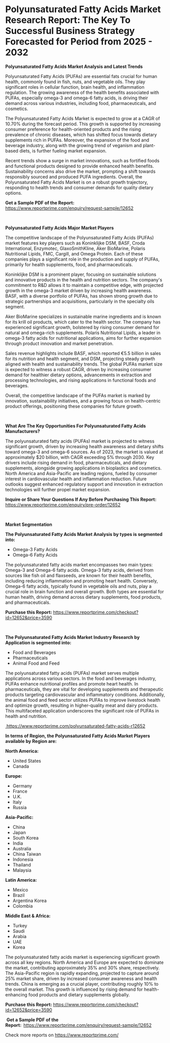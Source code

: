 <p><h1>Polyunsaturated Fatty Acids Market Research Report: The Key To Successful Business Strategy Forecasted for Period from 2025 - 2032</h1></p><p><strong>Polyunsaturated Fatty Acids Market Analysis and Latest Trends</strong></p>
<p><p>Polyunsaturated Fatty Acids (PUFAs) are essential fats crucial for human health, commonly found in fish, nuts, and vegetable oils. They play significant roles in cellular function, brain health, and inflammation regulation. The growing awareness of the health benefits associated with PUFAs, especially omega-3 and omega-6 fatty acids, is driving their demand across various industries, including food, pharmaceuticals, and cosmetics.</p><p>The Polyunsaturated Fatty Acids Market is expected to grow at a CAGR of 10.70% during the forecast period. This growth is supported by increasing consumer preference for health-oriented products and the rising prevalence of chronic diseases, which has shifted focus towards dietary supplements rich in PUFAs. Moreover, the expansion of the food and beverage industry, along with the growing trend of veganism and plant-based diets, is further fueling market expansion.</p><p>Recent trends show a surge in market innovations, such as fortified foods and functional products designed to provide enhanced health benefits. Sustainability concerns also drive the market, prompting a shift towards responsibly sourced and produced PUFA ingredients. Overall, the Polyunsaturated Fatty Acids Market is on a robust growth trajectory, responding to health trends and consumer demands for quality dietary options.</p></p>
<p><strong>Get a Sample PDF of the Report:&nbsp;</strong> <a href="https://www.reportprime.com/enquiry/request-sample/12652?utm_campaign=3296&utm_medium=2&utm_source=Github&utm_content=ia&utm_term=19032025&utm_id=polyunsaturated-fatty-acids">https://www.reportprime.com/enquiry/request-sample/12652</a></p>
<p>&nbsp;</p>
<p><strong>Polyunsaturated Fatty Acids Major Market Players</strong></p>
<p><p>The competitive landscape of the Polyunsaturated Fatty Acids (PUFAs) market features key players such as Koninklijke DSM, BASF, Croda International, Enzymotec, GlaxoSmithKline, Aker BioMarine, Polaris Nutritional Lipids, FMC, Cargill, and Omega Protein. Each of these companies plays a significant role in the production and supply of PUFAs, primarily for health supplements, food, and pharmaceuticals.</p><p>Koninklijke DSM is a prominent player, focusing on sustainable solutions and innovative products in the health and nutrition sectors. The company's commitment to R&D allows it to maintain a competitive edge, with projected growth in the omega-3 market driven by increasing health awareness. BASF, with a diverse portfolio of PUFAs, has shown strong growth due to strategic partnerships and acquisitions, particularly in the specialty oils segment.</p><p>Aker BioMarine specializes in sustainable marine ingredients and is known for its krill oil products, which cater to the health sector. The company has experienced significant growth, bolstered by rising consumer demand for natural and omega-rich supplements. Polaris Nutritional Lipids, a leader in omega-3 fatty acids for nutritional applications, aims for further expansion through product innovation and market penetration.</p><p>Sales revenue highlights include BASF, which reported €5.5 billion in sales for its nutrition and health segment, and DSM, projecting steady growth aligned with health and sustainability trends. The global PUFAs market size is expected to witness a robust CAGR, driven by increasing consumer demand for healthier dietary options, advancements in extraction and processing technologies, and rising applications in functional foods and beverages.</p><p>Overall, the competitive landscape of the PUFAs market is marked by innovation, sustainability initiatives, and a growing focus on health-centric product offerings, positioning these companies for future growth.</p></p>
<p>&nbsp;</p>
<p><strong>What Are The Key Opportunities For Polyunsaturated Fatty Acids Manufacturers?</strong></p>
<p><p>The polyunsaturated fatty acids (PUFAs) market is projected to witness significant growth, driven by increasing health awareness and dietary shifts toward omega-3 and omega-6 sources. As of 2023, the market is valued at approximately $20 billion, with CAGR exceeding 5% through 2030. Key drivers include rising demand in food, pharmaceuticals, and dietary supplements, alongside growing applications in bioplastics and cosmetics. North America and Asia-Pacific are leading regions, fueled by consumer interest in cardiovascular health and inflammation reduction. Future outlooks suggest enhanced regulatory support and innovation in extraction technologies will further propel market expansion.</p></p>
<p><strong>Inquire or Share Your Questions If Any Before Purchasing This Report:</strong> <a href="https://www.reportprime.com/enquiry/pre-order/12652?utm_campaign=3296&utm_medium=2&utm_source=Github&utm_content=ia&utm_term=19032025&utm_id=polyunsaturated-fatty-acids">https://www.reportprime.com/enquiry/pre-order/12652</a></p>
<p>&nbsp;</p>
<p><strong>Market Segmentation</strong></p>
<p><strong>The Polyunsaturated Fatty Acids Market Analysis by types is segmented into:</strong></p>
<p><ul><li>Omega-3 Fatty Acids</li><li>Omega-6 Fatty Acids</li></ul></p>
<p><p>The polyunsaturated fatty acids market encompasses two main types: Omega-3 and Omega-6 fatty acids. Omega-3 fatty acids, derived from sources like fish oil and flaxseeds, are known for their health benefits, including reducing inflammation and promoting heart health. Conversely, Omega-6 fatty acids, typically found in vegetable oils and nuts, play a crucial role in brain function and overall growth. Both types are essential for human health, driving demand across dietary supplements, food products, and pharmaceuticals.</p></p>
<p><strong>Purchase this Report:&nbsp;</strong><a href="https://www.reportprime.com/checkout?id=12652&price=3590&utm_campaign=3296&utm_medium=2&utm_source=Github&utm_content=ia&utm_term=19032025&utm_id=polyunsaturated-fatty-acids">https://www.reportprime.com/checkout?id=12652&price=3590</a></p>
<p>&nbsp;</p>
<p><strong>The Polyunsaturated Fatty Acids Market Industry Research by Application is segmented into:</strong></p>
<p><ul><li>Food and Beverages</li><li>Pharmaceuticals</li><li>Animal Food and Feed</li></ul></p>
<p><p>The polyunsaturated fatty acids (PUFAs) market serves multiple applications across various sectors. In the food and beverages industry, PUFAs enhance nutritional profiles and promote heart health. In pharmaceuticals, they are vital for developing supplements and therapeutic products targeting cardiovascular and inflammatory conditions. Additionally, the animal food and feed sector utilizes PUFAs to improve livestock health and optimize growth, resulting in higher-quality meat and dairy products. This multifaceted application underscores the significant role of PUFAs in health and nutrition.</p></p>
<p><a href="https://www.reportprime.com/polyunsaturated-fatty-acids-r12652?utm_campaign=3296&utm_medium=2&utm_source=Github&utm_content=ia&utm_term=19032025&utm_id=polyunsaturated-fatty-acids">&nbsp;https://www.reportprime.com/polyunsaturated-fatty-acids-r12652</a></p>
<p><strong>In terms of Region, the Polyunsaturated Fatty Acids Market Players available by Region are:</strong></p>
<p>
    <p> <strong> North America: </strong>
        <ul>
            <li>United States</li>
            <li>Canada</li>
        </ul>
        </p> 
    <p> <strong> Europe: </strong>
        <ul>
            <li>Germany</li>
            <li>France</li>
            <li>U.K.</li>
            <li>Italy</li>
            <li>Russia</li>
        </ul>
        </p> 
    <p> <strong> Asia-Pacific: </strong>
        <ul>
            <li>China</li>
            <li>Japan</li>
            <li>South Korea</li>
            <li>India</li>
            <li>Australia</li>
            <li>China Taiwan</li>
            <li>Indonesia</li>
            <li>Thailand</li>
            <li>Malaysia</li>
        </ul>
        </p> 
    <p> <strong> Latin America: </strong>
        <ul>
            <li>Mexico</li>
            <li>Brazil</li>
            <li>Argentina Korea</li>
            <li>Colombia</li>
        </ul>
        </p> 
    <p> <strong> Middle East & Africa: </strong>
        <ul>
            <li>Turkey</li>
            <li>Saudi</li>
            <li>Arabia</li>
            <li>UAE</li>
            <li>Korea</li>
        </ul>
    </p>
    </p>
<p><p>The polyunsaturated fatty acids market is experiencing significant growth across all key regions. North America and Europe are expected to dominate the market, contributing approximately 35% and 30% share, respectively. The Asia-Pacific region is rapidly expanding, projected to capture around 25% market share, driven by increased consumer awareness and health trends. China is emerging as a crucial player, contributing roughly 10% to the overall market. This growth is influenced by rising demand for health-enhancing food products and dietary supplements globally.</p></p>
<p><strong>Purchase this Report: </strong><a href="https://www.reportprime.com/checkout?id=12652&price=3590&utm_campaign=3296&utm_medium=2&utm_source=Github&utm_content=ia&utm_term=19032025&utm_id=polyunsaturated-fatty-acids">https://www.reportprime.com/checkout?id=12652&price=3590</a></p>
<p>&nbsp;<strong>Get a Sample PDF of the Report:&nbsp;&nbsp;</strong><a href="https://www.reportprime.com/enquiry/request-sample/12652?utm_campaign=3296&utm_medium=2&utm_source=Github&utm_content=ia&utm_term=19032025&utm_id=polyunsaturated-fatty-acids">https://www.reportprime.com/enquiry/request-sample/12652</a></p>
<p><strong></strong></p>
<p>Check more reports on <a href="https://www.reportprime.com/?utm_campaign=3296&utm_medium=2&utm_source=Github&utm_content=ia&utm_term=19032025&utm_id=polyunsaturated-fatty-acids">https://www.reportprime.com/</a></p>